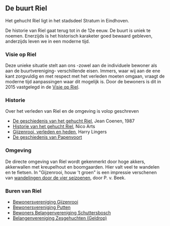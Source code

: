 ## De buurt Riel

Het gehucht Riel ligt in het stadsdeel Stratum in Eindhoven.

De historie van Riel gaat terug tot in de 12e eeuw. De buurt is uniek te noemen. 
Enerzijds is het historisch karaketer goed bewaard gebleven, anderzijds leven we in een moderne tijd.

### Visie op Riel
Deze unieke situatie stelt aan ons -zowel aan de individuele bewoner als aan de buurtvereniging- verschillende eisen. 
Immers, waar wij aan de ene kant zorgvuldig en met respect met het verleden moeten omgaan, vraagt de moderne tijd aanpassingen waar dit mogelijk is.
Door de bewoners is dit in 2015 vastgelegd in de [Visie op Riel](visie-op-riel-2015).

### Historie
Over het verleden van Riel en de omgeving is volop geschreven

- [De geschiedenis van het gehucht Riel](historie/geschiedenis-van-het-gehucht-riel-coenen), Jean Coenen, 1987
- [Historie van het gehucht Riel](historie/historie-van-het-gehucht-riel-arts), Nico Arts
- [Gijzenrooi, verleden en heden](historie/gijzenrooi-verleden-en-heden-lingers), Harry Lingers
- [De geschiedenis van Papenvoort](historie/de-geschiedenis-van-papenvoort)

### Omgeving
De directe omgeving van Riel wordt gekenmerkt door hoge akkers, akkerwallen met kreupelhout en boomgaarden.
Hier valt veel te wandelen en te fietsen.
In "Gijzenrooi, houw 't groen" is een impressie verschenen van [wandelingen door de vier seizoenen](wandelingen-door-gijzenrooi), door P. v. Beek.

### Buren van Riel
- [Bewonersvereniging Gijzenrooi](http://www.gijzenrooi.nl/)
- [Bewonersvereniging Putten](http://www.bewonersverenigingputten.nl/)
- [Bewoners Belangenvereniging Schuttersbosch](https://www.onsplatform.tv/schuttersbosch)
- [Belangenvereniging Zesgehuchten (Geldrop)](https://www.belangenverenigingzesgehuchten.nl)
